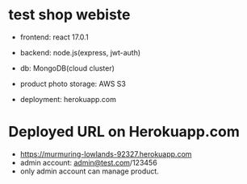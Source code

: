 # test shop webiste

- frontend: react 17.0.1

- backend: node.js(express, jwt-auth)

- db: MongoDB(cloud cluster)

- product photo storage: AWS S3

- deployment: herokuapp.com

# Deployed URL on Herokuapp.com
- https://murmuring-lowlands-92327.herokuapp.com
- admin account: admin@test.com/123456
- only admin account can manage product.
